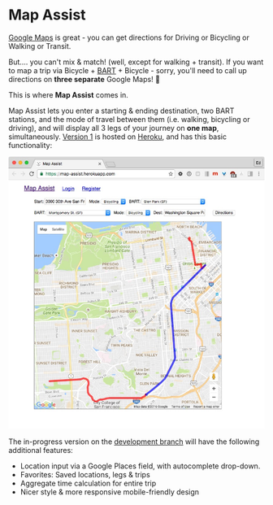 # Map Assist

[Google Maps](http://maps.google.com) is great - you can get directions for Driving or Bicycling or Walking or Transit.

But....    you can't mix & match!   (well, except for walking + transit). If you want to map a trip via Bicycle + [BART](http://www.bart.gov) + Bicycle - sorry, you'll need to call up directions on **three separate** Google Maps! 🤔

This is where **Map Assist** comes in.

Map Assist lets you enter a starting & ending destination, two BART stations, and the mode of travel between them (i.e. walking, bicycling or driving), and will display all 3 legs of your journey on **one map**, simultaneously. [Version 1](https://github.com/edmechem/mapassist/tree/master#readme) is hosted on [Heroku](https://map-assist.herokuapp.com), and has this basic functionality:

[![Map Assist Version 1 screenshot](doc/MapAssist_v1.jpg)](https://map-assist.herokuapp.com)

The in-progress version on the [development branch](https://github.com/edmechem/mapassist/tree/development#readme) will have the following additional features:

- Location input via a Google Places field, with autocomplete drop-down.
- Favorites: Saved locations, legs & trips
- Aggregate time calculation for entire trip
- Nicer style & more responsive mobile-friendly design